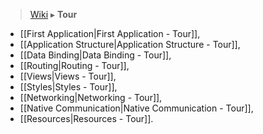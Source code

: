 > [Wiki](Home) ▸ **Tour**

- [[First Application|First Application - Tour]],
- [[Application Structure|Application Structure - Tour]],
- [[Data Binding|Data Binding - Tour]],
- [[Routing|Routing - Tour]],
- [[Views|Views - Tour]],
- [[Styles|Styles - Tour]],
- [[Networking|Networking - Tour]],
- [[Native Communication|Native Communication - Tour]],
- [[Resources|Resources - Tour]].